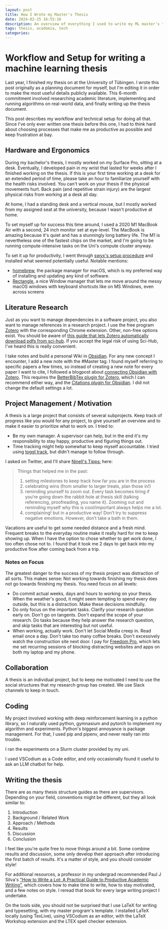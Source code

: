 ```yaml
---
layout: post
title: How I Wrote my Master's Thesis
date: 2024-02-25 16:55:16
description: An overview of everything I used to write my ML master's thesis.
tags: thesis, academia, tech
categories: 
---
```


# Workflow and Setup for writing a machine learning thesis
Last year, I finished my thesis on at the University of Tübingen. I wrote this post originally as a planning document for myself, but I'm editing it in order to make the most useful details publicly available.
This 6-month commitment involved researching academic literature, implementing and running algorithms on real-world data, and finally writing up the thesis document.

This post describes my workflow and technical setup for doing all that. Since I've only ever written one thesis before this one, I had to think hard about choosing processes that make me as productive as possible and keep frustration at bay.

## Hardware and Ergonomics
During my bachelor's thesis, I mostly worked on my Surface Pro, sitting at a desk. Eventually, I developed pain in my wrist that lasted for weeks after I finished working on the thesis.
If this is your first time working at a desk for an extended period of time, please take an hour to familiarize yourself with the health risks involved. You can't work on your thesis if the physical movements hurt.
Back pain (and repetitive strain injury) are the largest physical risks from working at a desk all day.

At home, I had a standing desk and a vertical mouse, but I mostly worked from my assigned seat at the university, because I wasn't productive at home.

To set myself up for success this time around, I used a 2020 M1 MacBook Air with a second, 24 inch monitor set at eye-level. 
The MacBook is amazing because it's quiet and has a stunningly long battery life. The M1 is nevertheless one of the fastest chips on the market, and I'm going to be running compute-intensive tasks on the Uni's compute cluster anyway.

To set it up for productivity, I went through [swyx's setup procedure](https://www.swyx.io/new-mac-setup-2021) and installed what seemed potentially useful. Notable mentions:
- [homebrew](https://brew.sh/), the package manager for macOS, which is my preferred way of installing and updating any kind of software.
- [Rectangle](https://rectangleapp.com/), a nice Window manager that lets me move around the messy macOS windows with keyboard shortcuts like on MS Windows, even across screens

## Literature Research
Just as you want to manage dependencies in a software project, you also want to manage references in a research project. I use the free program [Zotero](https://www.zotero.org/) with the corresponding Chrome extension. Other, non-free options exist.
You should be aware of [this guide that lets Zotero automatically download pdfs from sci-hub](https://gagarine.medium.com/use-sci-hub-with-zotero-as-a-fall-back-pdf-resolver-cf139eb2cea7). If you accept the legal risk of using Sci-Hub, I've heard this is really convenient.

I take notes and build a personal Wiki in [Obsidian](https://obsidian.md/). For any new concept I encounter, I add a new note with the #Master tag.
I found myself referring to specific papers a few times, so instead of creating a new note for every paper I want to cite, I followed a blogpost about [connecting Obsidian with Zotero](https://www.marianamontes.me/post/obsidian-and-zotero/). This requires the [BetterBibTex plugin for Zotero](https://retorque.re/zotero-better-bibtex/), which I can recommend either way, and the [Citations plugin for Obsidian](https://github.com/hans/obsidian-citation-plugin/tree/0.1.3). I did not change the default settings a lot.

## Project Management / Motivation
A thesis is a large project that consists of several subprojects. Keep track of progress like you would for any project, to give yourself an overview and to make it easier to prioritize what to work on.
I tried to:
- Be my own manager. A supervisor can help, but in the end it's my responsibility to stay happy, productive and figuring things out.
- Time tracking might help somewhat to keep myself accountable. I tried using [toggl track](https://toggl.com/), but didn't manage to follow through.

I asked on Twitter, and I'll share [Ninell's Tipps:](https://twitter.com/nellsn1/status/1523680712154808326) here:
> Things that helped me in the past:
> 1. setting milestones to keep track how far you are in the process
> 2. celebrating wins (from smaller to larger treats, plan those in!)
> 3. reminding yourself to zoom out. Every task becomes tiring if you‘re going down the rabbit hole at thesis skill (talking referencing, proofreading, you name it). Zooming out and reminding myself why this is cool/important always helps me a lot.
> 4. complaining! but in a productive way! Don’t try to suppress negative emotions. However, don’t take a bath in them.

Vacations are useful to get some needed distance and a fresh mind. Frequent breaks to the everyday routine make it really hard for me to keep showing up. When I have the option to chose whether to get work done, I too often chose not to. I found that it took me 2 days to get back into my productive flow after coming back from a trip.

### Notes on Focus
The greatest danger to the success of my thesis project was distraction of all sorts. This makes sense: Not working towards finishing my thesis does not go towards finishing my thesis.
You need focus on all levels:
- Do commit actual weeks, days and hours to working on your thesis. When the weather's good, it might seem tempting to spend every day outside, but this is a distraction. Make these decisions mindfully.
- Do only focus on the important tasks. Clarify your research question early on. Don't go on tangents. Don't expand the scope of your research. Do tasks because they help answer the research question, and skip tasks that are interesting but not useful.
- When working, actually work. Don't let Social Media creep in. Read email once a day. Don't take too many coffee breaks. Don't excessively watch the construction site next door. I pay for [Freedom Pro](freedom.to), which lets me set recurring sessions of blocking distracting websites and apps on both my laptop and my phone.


## Collaboration
A thesis is an individual project, but to keep me motivated I need to use the social structures that my research group has created. We use Slack channels to keep in touch.

## Coding
My project involved working with deep reinforcement learning in a python library, so I naturally used python, gymnasium and pytorch to implement my algorithm and experiments.
Python's biggest annoyance is package management. For that, I used pip and pipenv, and never really ran into trouble.

I ran the experiments on a Slurm cluster provided by my uni.

I used VSCodium as a Code editor, and only occasionally found it useful to ask an LLM chatbot for help.

## Writing the thesis
There are as many thesis structure guides as there are supervisors. Depending on your field, conventions might be different, but they all look similar to:
1. Introduction
2. Background / Related Work
3. Approach / Methods
4. Results
5. Discussion
6. Conclusion

I feel like you're quite free to move things around a bit. Some combine results and discussion, some only develop their approach after introducing the first batch of results. It's a matter of style, and you should consider style!

For additional resources, a professor in my undergrad recommended Paul J Silva's ["How to Write a Lot: A Practical Guide to Productive Academic Writing"](https://www.goodreads.com/book/show/39874447-how-to-write-a-lot), which covers how to make time to write, how to stay motivated, and a few notes on style. I reread that book for every large writing project I undertake.

On the tools side, you should not be surprised that I use LaTeX for writing and typesetting, with my master program's template. I installed LaTeX locally (using TexLive), using VSCodium as an editor, with the LaTeX Workshop extension and the LTEX spell checker extension.